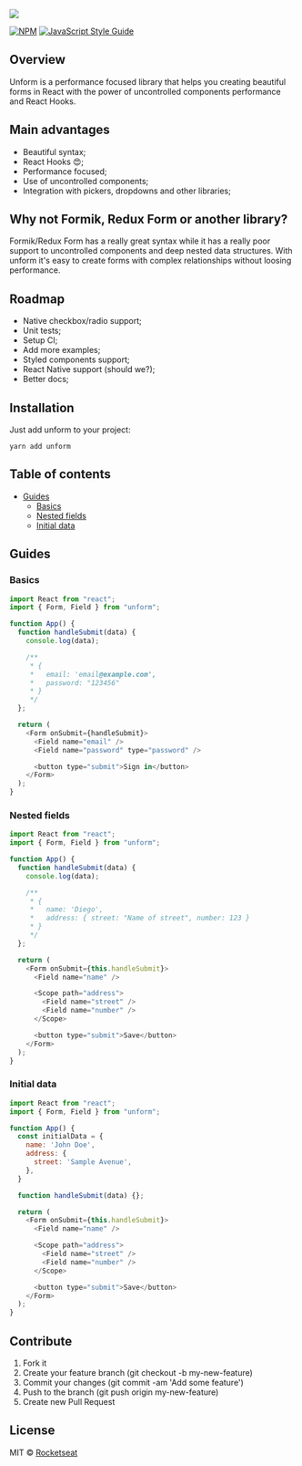 ![](assets/logo.png)

[![NPM](https://img.shields.io/npm/v/unform.svg)](https://www.npmjs.com/package/unform) [![JavaScript Style Guide](https://img.shields.io/badge/code_style-standard-brightgreen.svg)](https://standardjs.com)

## Overview

Unform is a performance focused library that helps you creating beautiful forms in React with the power of uncontrolled components performance and React Hooks.

## Main advantages

- Beautiful syntax;
- React Hooks 😍;
- Performance focused;
- Use of uncontrolled components;
- Integration with pickers, dropdowns and other libraries;

## Why not Formik, Redux Form or another library?

Formik/Redux Form has a really great syntax while it has a really poor support to uncontrolled components and deep nested data structures. With unform it's easy to create forms with complex relationships without loosing performance.

<!-- ADD GIF EXAMPLE -->

## Roadmap

- Native checkbox/radio support;
- Unit tests;
- Setup CI;
- Add more examples;
- Styled components support;
- React Native support (should we?);
- Better docs;

## Installation

Just add unform to your project:

```
yarn add unform
```

## Table of contents

- [Guides](#guides)
  - [Basics](#basics)
  - [Nested fields](#nested-fields)
  - [Initial data](#initial-data)

## Guides

### Basics

```js
import React from "react";
import { Form, Field } from "unform";

function App() {
  function handleSubmit(data) {
    console.log(data);

    /**
     * {
     *   email: 'email@example.com',
     *   password: "123456"
     * }
     */
  };

  return (
    <Form onSubmit={handleSubmit}>
      <Field name="email" />
      <Field name="password" type="password" />

      <button type="submit">Sign in</button>
    </Form>
  );
}
```

### Nested fields

```js
import React from "react";
import { Form, Field } from "unform";

function App() {
  function handleSubmit(data) {
    console.log(data);

    /**
     * {
     *   name: 'Diego',
     *   address: { street: "Name of street", number: 123 }
     * }
     */
  };

  return (
    <Form onSubmit={this.handleSubmit}>
      <Field name="name" />

      <Scope path="address">
        <Field name="street" />
        <Field name="number" />
      </Scope>

      <button type="submit">Save</button>
    </Form>
  );
}
```

### Initial data

```js
import React from "react";
import { Form, Field } from "unform";

function App() {
  const initialData = {
    name: 'John Doe',
    address: {
      street: 'Sample Avenue',
    },
  }

  function handleSubmit(data) {};

  return (
    <Form onSubmit={this.handleSubmit}>
      <Field name="name" />

      <Scope path="address">
        <Field name="street" />
        <Field name="number" />
      </Scope>

      <button type="submit">Save</button>
    </Form>
  );
}
```

## Contribute

1. Fork it
2. Create your feature branch (git checkout -b my-new-feature)
3. Commit your changes (git commit -am 'Add some feature')
4. Push to the branch (git push origin my-new-feature)
5. Create new Pull Request

## License

MIT © [Rocketseat](https://github.com/Rocketseat)
